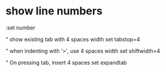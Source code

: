 # show line numbers
:set number

" show existing tab with 4 spaces width
set tabstop=4

" when indenting with '>', use 4 spaces width
set shiftwidth=4

" On pressing tab, insert 4 spaces
set expandtab

